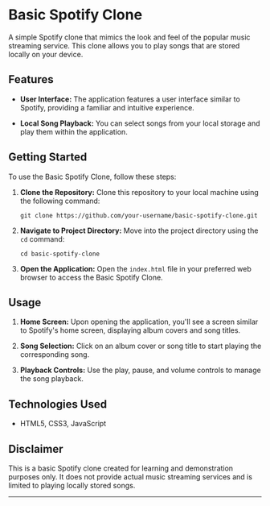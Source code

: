 # Basic Spotify Clone

A simple Spotify clone that mimics the look and feel of the popular music streaming service. This clone allows you to play songs that are stored locally on your device.

## Features

- **User Interface:** The application features a user interface similar to Spotify, providing a familiar and intuitive experience.

- **Local Song Playback:** You can select songs from your local storage and play them within the application.

## Getting Started

To use the Basic Spotify Clone, follow these steps:

1. **Clone the Repository:** Clone this repository to your local machine using the following command:

   ```
   git clone https://github.com/your-username/basic-spotify-clone.git
   ```

2. **Navigate to Project Directory:** Move into the project directory using the `cd` command:

   ```
   cd basic-spotify-clone
   ```

3. **Open the Application:** Open the `index.html` file in your preferred web browser to access the Basic Spotify Clone.

## Usage

1. **Home Screen:** Upon opening the application, you'll see a screen similar to Spotify's home screen, displaying album covers and song titles.

2. **Song Selection:** Click on an album cover or song title to start playing the corresponding song.

3. **Playback Controls:** Use the play, pause, and volume controls to manage the song playback.

## Technologies Used

- HTML5, CSS3, JavaScript

## Disclaimer

This is a basic Spotify clone created for learning and demonstration purposes only. It does not provide actual music streaming services and is limited to playing locally stored songs.

---
